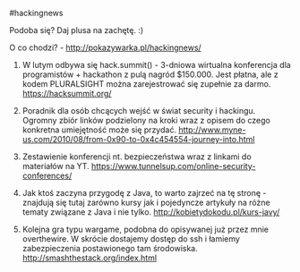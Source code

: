#hackingnews

Podoba się? Daj plusa na zachętę. :)

O co chodzi? - http://pokazywarka.pl/hackingnews/

1. W lutym odbywa się hack.summit() - 3-dniowa wirtualna konferencja dla programistów + hackathon z pulą nagród $150.000. Jest płatna, ale z kodem PLURALSIGHT można zarejestrować się zupełnie za darmo.
https://hacksummit.org/

2. Poradnik dla osób chcących wejść w świat security i hackingu. Ogromny zbiór linków podzielony na kroki wraz z opisem do czego konkretna umiejętność może się przydać.
http://www.myne-us.com/2010/08/from-0x90-to-0x4c454554-journey-into.html

3. Zestawienie konferencji nt. bezpieczeństwa wraz z linkami do materiałów na YT.
https://www.tunnelsup.com/online-security-conferences/

4. Jak ktoś zaczyna przygodę z Java, to warto zajrzeć na tę stronę - znajdują się tutaj zarówno kursy jak i pojedyncze artykuły na różne tematy związane z Java i nie tylko.
http://kobietydokodu.pl/kurs-javy/

5. Kolejna gra typu wargame, podobna do opisywanej już przez mnie overthewire. W skrócie dostajemy dostęp do ssh i łamiemy zabezpieczenia postawionego tam środowiska. 
http://smashthestack.org/index.html











